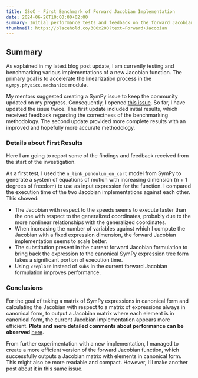 ```yaml
---
title: GSoC - First Benchmark of Forward Jacobian Implementation
date: 2024-06-26T10:00:00+02:00
summary: Initial performance tests and feedback on the forward Jacobian approach in SymPy's mechanics module.
thumbnail: https://placehold.co/300x200?text=Forward+Jacobian
---
```


## **Summary**

As explained in my latest blog post update, I am currently testing and benchmarking various implementations of a new Jacobian function. The primary goal is to accelerate the linearization process in the `sympy.physics.mechanics` module.

My mentors suggested creating a SymPy issue to keep the community updated on my progress. Consequently, I opened [this issue](https://github.com/sympy/sympy/issues/26730). So far, I have updated the issue twice. The first update included initial results, which received feedback regarding the correctness of the benchmarking methodology. The second update provided more complete results with an improved and hopefully more accurate methodology.

### **Details about First Results**

Here I am going to report some of the findings and feedback received from the start of the investigation.

As a first test, I used the `n_link_pendulum_on_cart` model from SymPy to generate a system of equations of motion with increasing dimension (n + 1 degrees of freedom) to use as input expression for the function. I compared the execution time of the two Jacobian implementations against each other. This showed:

- The Jacobian with respect to the speeds seems to execute faster than the one with respect to the generalized coordinates, probably due to the more nonlinear relationships with the generalized coordinates.
- When increasing the number of variables against which I compute the Jacobian with a fixed expression dimension, the forward Jacobian implementation seems to scale better.
- The substitution present in the current forward Jacobian formulation to bring back the expression to the canonical SymPy expression tree form takes a significant portion of execution time.
- Using `xreplace` instead of `subs` in the current forward Jacobian formulation improves performance.

### **Conclusions**

For the goal of taking a matrix of SymPy expressions in canonical form and calculating the Jacobian with respect to a matrix of expressions always in canonical form, to output a Jacobian matrix where each element is in canonical form, the current Jacobian implementation appears more efficient. **Plots and more detailed comments about performance can be observed** [here](https://github.com/sympy/sympy/issues/26730#issuecomment-2188323937).

From further experimentation with a new implementation, I managed to create a more efficient version of the forward Jacobian function, which successfully outputs a Jacobian matrix with elements in canonical form. This might also be more readable and compact. However, I’ll make another post about it in this same issue.
